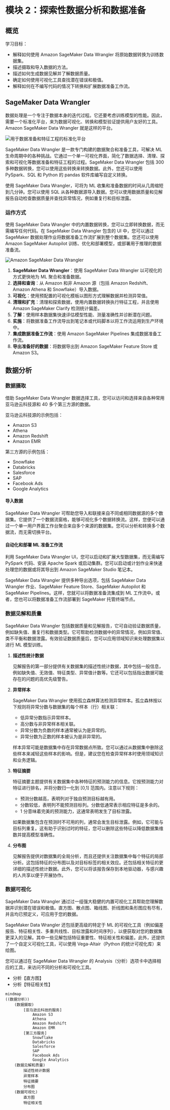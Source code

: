 # 模块 2：探索性数据分析和数据准备

## 概览

学习目标：

* 解释如何使用 Amazon SageMaker Data Wrangler 将原始数据转换为训练数据集。
* 描述摄取和导入数据的方法。
* 描述如何生成数据见解并了解数据质量。
* 确定如何使用可视化工具查找潜在错误和极值。
* 解释如何在不编写代码的情况下转换和扩展数据准备工作流。

## SageMaker Data Wrangler

数据处理是一个专注于数据本身的迭代过程。它还要考虑训练模型的性能。因此，需要一个标准化平台，来为数据可视化、转换和模型验证提供用户友好的工具。Amazon SageMaker Data Wrangler 就是这样的平台。

![用于数据准备和特征工程的标准化平台](./用于数据准备和特征工程的标准化平台.png)

SageMaker Data Wrangler 是一款专门构建的数据聚合和准备工具，可解决 ML 生命周期中的各种挑战。它通过一个单一可视化界面，简化了数据选择、清理、探索和可视化等数据准备和特征工程的过程。SageMaker Data Wrangler 包括 300 多种数据转换，您可以使用这些转换来转换数据。此外，您还可以使用 PySpark、SQL 和 Python 的 pandas 软件库编写自定义转换。

使用 SageMaker Data Wrangler，可将为 ML 收集和准备数据的时间从几周缩短到几分钟。您可以使用 SQL 从各种数据源导入数据。您可以使用数据质量和见解报告自动检查数据质量并查找异常情况，例如重复行和目标泄露。

### 运作方式

使用 SageMaker Data Wrangler 中的内置数据转换，您可以立即转换数据，而无需编写任何代码。在 SageMaker Data Wrangler 包含的 UI 中，您可以通过 SageMaker 数据处理作业将数据准备工作流扩展到整个数据集。您还可以使用 Amazon SageMaker Autopilot 训练、优化和部署模型，或部署用于推理的数据准备流。

![Amazon SageMaker Data Wrangler](./Amazon%20SageMaker%20Data%20Wrangler.png)

1. **SageMaker Data Wrangler**：使用 SageMaker Data Wrangler 以可视化的方式更快地为 ML 聚合和准备数据。
2. **选择和查询**：从 Amazon 和非 Amazon 源（包括 Amazon Redshift、Amazon Athena 和 Snowflake）导入数据。
3. **可视化**：使用预配置的可视化模板以图形方式理解数据并检测异常值。
4. **清理和扩充**：清理和探索数据，使用内置数据转换执行特征工程，并且使用 Amazon SageMaker Clarify 检测统计偏差。
5. **了解**：使用样本数据集快速评估模型性能、测量准确性并诊断潜在问题。
6. **实施**：将数据准备工作流导出到笔记本或代码脚本以将工作流运用到生产环境中。
7. **集成数据准备工作流**：使用 Amazon SageMaker Pipelines 集成数据准备工作流。
8. **导出准备好的数据**：将数据导出到 Amazon SageMaker Feature Store 或 Amazon S3。

## 数据分析

### 数据摄取

借助 SageMaker Data Wrangler 数据选择工具，您可以访问和选择来自各种常用亚马逊云科技源和 40 多个第三方源的数据。

亚马逊云科技源的示例包括：

* Amazon S3
* Athena
* Amazon Redshift
* Amazon EMR

第三方源的示例包括：

* Snowflake
* Databricks
* Salesforce
* SAP
* Facebook Ads
* Google Analytics

#### 导入数据

SageMaker Data Wrangler 可帮助您导入和联接来自不同或相同数据源的多个数据集。它提供了一个数据流窗格，能够可视化多个数据转换流。这样，您便可以通过一个单一用户界面工作台聚合来自多个来源的数据集。您可以分析和转换多个数据流，而无需切换平台。

#### 自动化和部署 ML 准备工作流

利用 SageMaker Data Wrangler UI，您可以启动和扩展大型数据集，而无需编写 PySpark 代码、安装 Apache Spark 或启动集群。您可以启动或计划作业来快速处理您的数据或将其导出到 Amazon SageMaker Studio 笔记本。

SageMaker Data Wrangler 提供多种导出选项，包括 SageMaker Data Wrangler 作业、SageMaker Feature Store、SageMaker Autopilot 和 SageMaker Pipelines。这样，您就可以将数据准备流集成到 ML 工作流中。或者，您也可以将数据准备工作流部署到 SageMaker 托管终端节点。

### 数据见解和质量

SageMaker Data Wrangler 包括数据质量和见解报告，它可自动验证数据质量，例如缺失值、重复行和数据类型。它可帮助检测数据中的异常情况，例如异常值、类不平衡和数据泄露。有效验证数据质量后，您可以应用领域知识来处理数据集以进行 ML 模型训练。

1. **描述性统计数据**

    见解报告的第一部分提供有关数据集的描述性统计数据，其中包括一般信息，例如缺失值、无效值、特征类型、异常值计数等。它还可以包括指出数据可能存在的问题的高优先级警告。
2. **异常样本**

    SageMaker Data Wrangler 使用孤立森林算法检测异常样本。孤立森林按以下规则将异常分数与数据集的每个样本（行）相关联：

    * 低异常分数指示异常样本。
    * 高分数与非异常样本相关联。
    * 异常分数为负数的样本通常被认为是异常的。
    * 异常分数为正数的样本被认为是非异常的。

    样本异常可能是数据集中存在异常数据点所致。您可以通过从数据集中删除这些样本来减轻这些样本的影响。但是，建议您在检查异常样本时使用领域知识和业务逻辑。
3. **特征摘要**

    特征摘要主题提供有关数据集中各种特征的预测能力的信息。它按预测能力对特征进行排名，并将分数归一化到 [0,1] 范围内。注意以下规则：

    * 预测分数越高，表明列对于独自预测目标越有用。
    * 分数较低，表明列不能预测目标列。分数低通常表示相应特征是多余的。
    * 1 分意味着完美的预测能力，这通常表明发生了目标泄露。

    如果数据集包含在预测时不可用的列，通常会发生目标泄露。例如，它可能与目标列重复。这有助于识别过时的特征，您可以删除这些特征以降低数据集维数并提高模型准确性。
4. **分布图**

    见解报告提供对数据集的全局分析，而且还提供关注数据集中每个特征的局部分析。这包括特征的分布图以及对目标标签的相关效应。还包括相关特征的更详细的描述性统计数据。此外，您可以将该报告保存到本地驱动器，与感兴趣的人共享以便于开展协作。

### 数据可视化

SageMaker Data Wrangler 通过过一组强大稳健的内置可视化工具帮助您理解数据并识别潜在错误和极值。直方图、散点图、箱线图、折线图和条形图应有尽有，并且均已预定义，可应用于您的数据。

SageMaker Data Wrangler 还包括更高级的特定于 ML 的可视化工具（例如偏差报告、特征相关性、多重共线性、目标泄露和时间序列），以便获取对您的数据集更深入的见解。其中一些见解包括特征重要性、特征相关性和偏差。此外，还提供了一个自定义可视化工具，可以使用 Vega-Altair（Python 的统计可视化库）来绘图。

您可以通过在 SageMaker Data Wrangler 的 Analysis（分析）选项卡中选择相应的工具，来访问不同的分析和可视化工具。

* 分析【直方图】
* 分析【特征相关性】

```mermaid
mindmap
((数据分析))
    (数据摄取)
        [亚马逊云科技的服务]
            Amazon S3
            Athena
            Amazon Redshift
            Amazon EMR
        [第三方服务]
            Snowflake
            Databricks
            Salesforce
            SAP
            Facebook Ads
            Google Analytics
    (数据见解和质量)
        描述性统计数据
        异常样本
        特征摘要
        分布图
    (数据可视化)
        直方图
        特征相关性
```